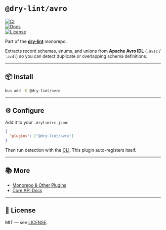 # `@dry-lint/avro`

[![CI](https://github.com/dry-lint/dry-lint/actions/workflows/ci.yml/badge.svg)](https://github.com/dry-lint/dry-lint/actions/workflows/ci.yml)  
[![Docs](https://img.shields.io/badge/docs-%E2%9C%93-blue)](https://dry-lint.github.io/dry-lint/)  
[![License](https://img.shields.io/npm/l/@dry-lint/cli)](https://github.com/dry-lint/dry-lint/blob/main/LICENSE)

Part of the [**dry-lint**](https://github.com/dry-lint/dry-lint) monorepo.

Extracts record schemas, enums, and unions from **Apache Avro IDL** (`.avsc` / `.avdl`) so you can detect duplicate or overlapping schema definitions.

---

## 📦 Install

```bash
bun add -D @dry-lint/avro
```

---

## ⚙️ Configure

Add it to your `.drylintrc.json`:

```json
{
  "plugins": ["@dry-lint/avro"]
}
```

Then run detection with the [CLI](https://www.npmjs.com/package/@dry-lint/cli). This plugin auto-registers itself.

---

## 📚 More

- [Monorepo & Other Plugins](https://github.com/dry-lint/dry-lint#-packages)
- [Core API Docs](https://github.com/dry-lint/dry-lint#-api-dry-core)

---

## 📄 License

MIT — see [LICENSE](https://github.com/dry-lint/dry-lint/blob/main/LICENSE).
